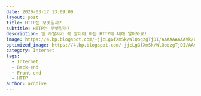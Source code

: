 ```yaml
---
date: 2020-03-17 13:09:00
layout: post
title: HTTP는 무엇일까?
subtitle: HTTP는 무엇일까?
description: 웹 개발자가 꼭 알아야 하는 HTTP에 대해 알아봐요!
image: https://4.bp.blogspot.com/-jjcLgGfXmSk/WlQoqzgTjDI/AAAAAAAAAVk/Ldhbtliq9FwdymFYW3xoNAMZUGM0HECTQCLcBGAs/w1200-h630-p-k-no-nu/was-ist-http-t.jpg
optimized_image: https://4.bp.blogspot.com/-jjcLgGfXmSk/WlQoqzgTjDI/AAAAAAAAAVk/Ldhbtliq9FwdymFYW3xoNAMZUGM0HECTQCLcBGAs/w1200-h630-p-k-no-nu/was-ist-http-t.jpg
category: Internet
tags:
  - Internet
  - Back-end
  - Front-end
  - HTTP
author: arqhive
---
```

